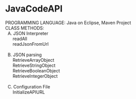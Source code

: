 # JavaCodeAPI
PROGRAMMING LANGUAGE: Java on Eclipse, Maven Project<br />
CLASS METHODS:<br />
  &nbsp;&nbsp;A. JSON Interpreter<br />
    &nbsp;&nbsp;&nbsp;&nbsp;&nbsp;&nbsp;readAll<br />
    &nbsp;&nbsp;&nbsp;&nbsp;&nbsp;&nbsp;readJsonFromUrl<br />
<br />
  &nbsp;&nbsp;B. JSON parsing<br />
    &nbsp;&nbsp;&nbsp;&nbsp;&nbsp;&nbsp;RetrieveArrayObject<br />
    &nbsp;&nbsp;&nbsp;&nbsp;&nbsp;&nbsp;RetrieveStringObject<br />
    &nbsp;&nbsp;&nbsp;&nbsp;&nbsp;&nbsp;RetrieveBooleanObject<br />
    &nbsp;&nbsp;&nbsp;&nbsp;&nbsp;&nbsp;RetrieveIntegerObject<br />
<br />
  &nbsp;&nbsp;C. Configuration File<br />
    &nbsp;&nbsp;&nbsp;&nbsp;&nbsp;&nbsp;InitializeAPIURL<br />
